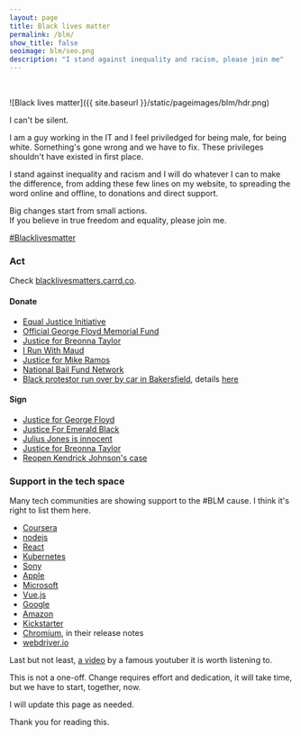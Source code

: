 ```yaml
---
layout: page
title: Black lives matter
permalink: /blm/
show_title: false
seoimage: blm/seo.png
description: "I stand against inequality and racism, please join me"
---
```


<br>

![Black lives matter]({{ site.baseurl }}/static/pageimages/blm/hdr.png)

I can't be silent.

I am a guy working in the IT and I feel priviledged for being male, for being white. Something's gone wrong and we have to fix. These privileges shouldn't have existed in first place.

I stand against inequality and racism and I will do whatever I can to make the difference, from adding these few lines on my website, to spreading the word online and offline, to donations and direct support.

Big changes start from small actions.
<br>
If you believe in true freedom and equality, please join me.

[#Blacklivesmatter](https://twitter.com/hashtag/BlackLivesMatter)

### Act

Check [blacklivesmatters.carrd.co](https://blacklivesmatters.carrd.co/#).

#### Donate

- [Equal Justice Initiative](https://support.eji.org/give/153413)
- [Official George Floyd Memorial Fund](https://www.gofundme.com/f/georgefloyd)
- [Justice for Breonna Taylor](https://www.gofundme.com/f/9v4q2-justice-for-breonna-taylor)
- [I Run With Maud](https://www.gofundme.com/f/i-run-with-maud)
- [Justice for Mike Ramos](https://www.gofundme.com/f/justice-for-mike-ramos)
- [National Bail Fund Network](https://www.communityjusticeexchange.org/nbfn-directory)
- [Black protestor run over by car in Bakersfield](https://www.gofundme.com/f/car-speeds-up-into-bakersfield-protester), details [here](https://twitter.com/dewybleach/status/1269457620428943365?s=21)

#### Sign

- [Justice for George Floyd](https://www.change.org/p/mayor-jacob-frey-justice-for-george-floyd)
- [Justice For Emerald Black](https://www.change.org/p/san-leandro-police-deartment-justice-for-emerald-black)
- [Julius Jones is innocent](https://www.change.org/p/julius-jones-is-innocent-don-t-let-him-be-executed-by-the-state-of-oklahoma)
- [Justice for Breonna Taylor](https://www.change.org/p/andy-beshear-justice-for-breonna-taylor)
- [Reopen Kendrick Johnson's case](https://www.change.org/p/united-states-supreme-court-justice-for-kendrick-johnson)

### Support in the tech space

Many tech communities are showing support to the #BLM cause. I think it's right to list them here.

- [Coursera](https://www.coursera.org/collections/race-inequality-social-justice)
- [nodejs](https://nodejs.org/en/)
- [React](https://reactjs.org)
- [Kubernetes](https://kubernetes.io)
- [Sony](https://twitter.com/PlayStation/status/1267525525825900549)
- [Apple](https://www.apple.com/speaking-up-on-racism/)
- [Microsoft](https://twitter.com/satyanadella/status/1267492314584236032)
- [Vue.js](https://vuejs.org/)
- [Google](https://google.com/racialequity)
- [Amazon](https://blog.aboutamazon.com/policy/amazon-donates-10-million-to-organizations-supporting-justice-and-equity)
- [Kickstarter](https://blacklivesmatter.com/defundthepolice/)
- [Chromium](https://www.chromium.org/Home), in their release notes
- [webdriver.io](https://webdriver.io/)

Last but not least, [a video](https://twitter.com/Casey/status/1268923560887644160) by a famous youtuber it is worth listening to.

This is not a one-off. Change requires effort and dedication, it will take time, but we have to start, together, now.

I will update this page as needed.

Thank you for reading this.
